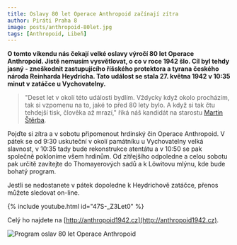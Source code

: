```yaml
---
title: Oslavy 80 let Operace Anthropoid začínají zítra
author: Piráti Praha 8
image: posts/anthropoid-80let.jpg
tags: [Anthropoid, Libeň]
---
```


**O tomto víkendu nás čekají velké oslavy výročí 80 let Operace Anthropoid. Jistě nemusím vysvětlovat, o co v roce 1942 šlo. Cíl byl tehdy jasný - zneškodnit zastupujícího říšského protektora a tyrana českého národa Reinharda Heydricha. Tato událost se stala 27. května 1942 v 10:35 minut v zatáčce u Vychovatelny.**

>"Deset let v okolí této události bydlím. Vždycky když okolo procházím, tak si vzpomenu na to, jaké to před 80 lety bylo. A když si tak čtu tehdejší tisk, člověka až mrazí," říká náš kandidát na starostu [Martin Štěrba](http://praha8.pirati.cz/lide/martin-sterba.html).

Pojďte si zítra a v sobotu připomenout hrdinský čin Operace Anthropoid. V pátek se od 9:30 uskuteční v okolí památníku u Vychovatelny velká slavnost, v 10:35 tady bude rekonstrukce atentátu a v 10:50 se pak společně pokloníme všem hrdinům. 
Od zítřejšího odpoledne a celou sobotu pak určitě zavítejte do Thomayerových sadů a k Löwitovu mlýnu, kde bude bohatý program. 

Jestli se nedostanete v pátek dopoledne k Heydrichově zatáčce, přenos můžete sledovat on-line. 

{% include youtube.html id="47S-_Z3Let0" %}

Celý ho najdete na [http://anthropoid1942.cz](http://anthropoid1942.cz).

![Program oslav 80 let Operace Anthropoid](https://www.praha8.cz/image/ycQ/program-80-let-anthropoid-1.jpg)
